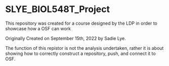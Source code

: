 # SLYE_BIOL548T_Project
This repository was created for a course designed by the LDP in order to showcase how a OSF can work

Originally Created on September 15th, 2022 by Sadie Lye. 

The function of this repistor is not the analysis undertaken, rather it is about showing how to correctly 
construct a repository, push, and connect it to OSF. 
